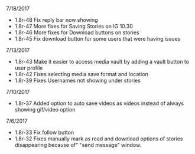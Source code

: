 
7/18/2017

 - 1.8r-48 Fix reply bar now showing
 - 1.8r-47 More fixes for Saving Stories on IG 10.30
 - 1.8r-46 More fixes for Download buttons on stories
 - 1.8r-45 Fix download button for some users that were having issues


7/13/2017

 - 1.8r-43 Make it easier to access media vault by adding a vault button to user profile
 - 1.8r-42 Fixes selecting media save format and location
 - 1.8r-39 Fixes Usernames not showing under stories

7/10/2017

 - 1.8r-37 Added option to auto save videos as videos instead of always showing   gif/video option

7/6/2017

 - 1.8r-33 Fix follow button
 - 1.8r-32 Fixes manually mark as read and download options of stories disappearing because of" "send message" window.
